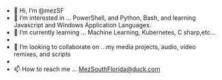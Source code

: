 - 👋 Hi, I’m @mezSF
- 👀 I’m interested in ... PowerShell, and Python, Bash, and learning Javascript and Windows Application Languages. 
- 🌱 I’m currently learning ... Machine Learning, Kubernetes, C sharp,etc...  
-
- 💞️ I’m looking to collaborate on ...my media projects, audio, video remixes, and scripts
- 
- 📫 How to reach me ... MezSouthFlorida@duck.com


<!---
mezSF/mezSF is a ✨ special ✨ repository because its `README.md` (this file) appears on your GitHub profile.
You can click the Preview link to take a look at your changes.
--->
